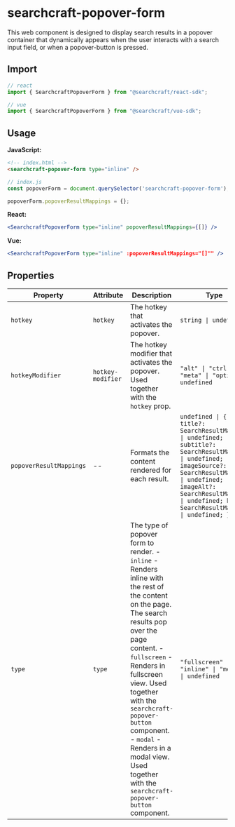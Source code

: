 # searchcraft-popover-form

This web component is designed to display search results in a popover container that dynamically appears when the user interacts with a search input field, or when a popover-button is pressed.

## Import

```jsx
// react
import { SearchcraftPopoverForm } from "@searchcraft/react-sdk";

// vue
import { SearchcraftPopoverForm } from "@searchcraft/vue-sdk";
```


## Usage

**JavaScript:**

```html
<!-- index.html -->
<searchcraft-popover-form type="inline" />
```

```js
// index.js
const popoverForm = document.querySelector('searchcraft-popover-form');

popoverForm.popoverResultMappings = {};
```


**React:**

```jsx
<SearchcraftPopoverForm type="inline" popoverResultMappings={[]} />
```


**Vue:**

```jsx
<SearchcraftPopoverForm type="inline" :popoverResultMappings="[]"" />
```


## Properties

| Property | Attribute | Description | Type | Default |
| -------- | --------- | ----------- | ---- | ------- |
| `hotkey` | `hotkey` | The hotkey that activates the popover. | `string \| undefined` | `'k'` |
| `hotkeyModifier` | `hotkey-modifier` | The hotkey modifier that activates the popover. Used together with the `hotkey` prop. | `"alt" \| "ctrl" \| "meta" \| "option" \| undefined` | `'meta'` |
| `popoverResultMappings` | -- | Formats the content rendered for each result. | `undefined \| { title?: SearchResultMapping \| undefined; subtitle?: SearchResultMapping \| undefined; imageSource?: SearchResultMapping \| undefined; imageAlt?: SearchResultMapping \| undefined; href?: SearchResultMapping \| undefined; }` | `undefined` |
| `type` | `type` | The type of popover form to render. - `inline` - Renders inline with the rest of the content on the page. The search results pop over the page content. - `fullscreen` - Renders in fullscreen view. Used together with the `searchcraft-popover-button` component. - `modal` - Renders in a modal view. Used together with the `searchcraft-popover-button` component. | `"fullscreen" \| "inline" \| "modal" \| undefined` | `'inline'` |

